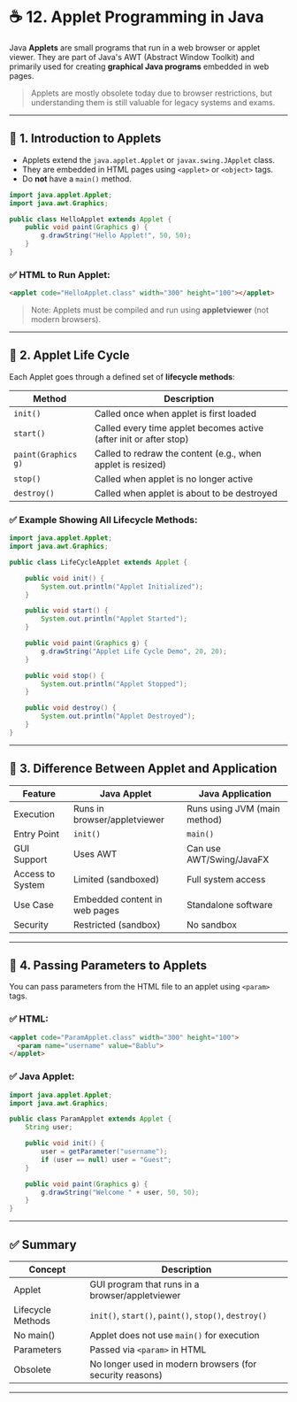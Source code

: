 # ☕ 12. Applet Programming in Java

Java **Applets** are small programs that run in a web browser or applet viewer. They are part of Java's AWT (Abstract Window Toolkit) and primarily used for creating **graphical Java programs** embedded in web pages.

> Applets are mostly obsolete today due to browser restrictions, but understanding them is still valuable for legacy systems and exams.

---

## 🔸 1. Introduction to Applets

* Applets extend the `java.applet.Applet` or `javax.swing.JApplet` class.
* They are embedded in HTML pages using `<applet>` or `<object>` tags.
* Do **not** have a `main()` method.

```java
import java.applet.Applet;
import java.awt.Graphics;

public class HelloApplet extends Applet {
    public void paint(Graphics g) {
        g.drawString("Hello Applet!", 50, 50);
    }
}
```

### ✅ HTML to Run Applet:

```html
<applet code="HelloApplet.class" width="300" height="100"></applet>
```

> Note: Applets must be compiled and run using **appletviewer** (not modern browsers).

---

## 🔸 2. Applet Life Cycle

Each Applet goes through a defined set of **lifecycle methods**:

| Method              | Description                                                        |
| ------------------- | ------------------------------------------------------------------ |
| `init()`            | Called once when applet is first loaded                            |
| `start()`           | Called every time applet becomes active (after init or after stop) |
| `paint(Graphics g)` | Called to redraw the content (e.g., when applet is resized)        |
| `stop()`            | Called when applet is no longer active                             |
| `destroy()`         | Called when applet is about to be destroyed                        |

### ✅ Example Showing All Lifecycle Methods:

```java
import java.applet.Applet;
import java.awt.Graphics;

public class LifeCycleApplet extends Applet {

    public void init() {
        System.out.println("Applet Initialized");
    }

    public void start() {
        System.out.println("Applet Started");
    }

    public void paint(Graphics g) {
        g.drawString("Applet Life Cycle Demo", 20, 20);
    }

    public void stop() {
        System.out.println("Applet Stopped");
    }

    public void destroy() {
        System.out.println("Applet Destroyed");
    }
}
```

---

## 🔸 3. Difference Between Applet and Application

| Feature          | Java Applet                   | Java Application             |
| ---------------- | ----------------------------- | ---------------------------- |
| Execution        | Runs in browser/appletviewer  | Runs using JVM (main method) |
| Entry Point      | `init()`                      | `main()`                     |
| GUI Support      | Uses AWT                      | Can use AWT/Swing/JavaFX     |
| Access to System | Limited (sandboxed)           | Full system access           |
| Use Case         | Embedded content in web pages | Standalone software          |
| Security         | Restricted (sandbox)          | No sandbox                   |

---

## 🔸 4. Passing Parameters to Applets

You can pass parameters from the HTML file to an applet using `<param>` tags.

### ✅ HTML:

```html
<applet code="ParamApplet.class" width="300" height="100">
  <param name="username" value="Bablu">
</applet>
```

### ✅ Java Applet:

```java
import java.applet.Applet;
import java.awt.Graphics;

public class ParamApplet extends Applet {
    String user;

    public void init() {
        user = getParameter("username");
        if (user == null) user = "Guest";
    }

    public void paint(Graphics g) {
        g.drawString("Welcome " + user, 50, 50);
    }
}
```

---

## ✅ Summary

| Concept           | Description                                              |
| ----------------- | -------------------------------------------------------- |
| Applet            | GUI program that runs in a browser/appletviewer          |
| Lifecycle Methods | `init()`, `start()`, `paint()`, `stop()`, `destroy()`    |
| No main()         | Applet does not use `main()` for execution               |
| Parameters        | Passed via `<param>` in HTML                             |
| Obsolete          | No longer used in modern browsers (for security reasons) |

---
